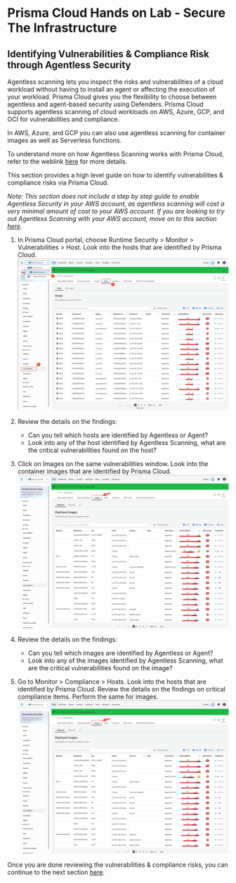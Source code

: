 # Prisma Cloud Hands on Lab - Secure The Infrastructure
## Identifying Vulnerabilities & Compliance Risk through Agentless Security
Agentless scanning lets you inspect the risks and vulnerabilities of a cloud workload without having to install an agent or affecting the execution of your workload. Prisma Cloud gives you the flexibility to choose between agentless and agent-based security using Defenders. Prisma Cloud supports agentless scanning of cloud workloads on AWS, Azure, GCP, and OCI for vulnerabilities and compliance.

In AWS, Azure, and GCP you can also use agentless scanning for container images as well as Serverless functions.

To understand more on how Agentless Scanning works with Prisma Cloud, refer to the weblink [here](https://docs.prismacloud.io/en/classic/compute-admin-guide/agentless-scanning/agentless-scanning) for more details.

This section provides a high level guide on how to identify vulnerabilities & compliance risks via Prisma Cloud.

_Note: This section does not include a step by step guide to enable Agentless Security in your AWS account, as agentless scanning will cost a very minimal amount of cost to your AWS account. If you are looking to try out Agentless Scanning with your AWS account, move on to this section [here](/00-Introduction.md)._

1. In Prisma Cloud portal, choose Runtime Security > Monitor > Vulnerabilities > Host. Look into the hosts that are identified by Prisma Cloud.
![alt text](/resources/pc-agentless-1.png?raw=true)

2. Review the details on the findings:
    * Can you tell which hosts are identified by Agentless or Agent?
    * Look into any of the host identified by Agentless Scanning, what are the critical vulnerabilities found on the host?

3. Click on Images on the same vulnerabilities window. Look into the container images that are identified by Prisma Cloud.
![alt text](/resources/pc-agentless-2.png?raw=true)

4. Review the details on the findings:
    * Can you tell which images are identified by Agentless or Agent?
    * Look into any of the images identified by Agentless Scanning, what are the critical vulnerabilities found on the image?

5. Go to Monitor > Compliance > Hosts. Look into the hosts that are identified by Prisma Cloud. Review the details on the findings on critical compliance items. Perform the same for images.
![alt text](/resources/pc-agentless-2.png?raw=true)

Once you are done reviewing the vulnerabilities & compliance risks, you can continue to the next section [here](/07-ScanningwithTerraformCloud.md).